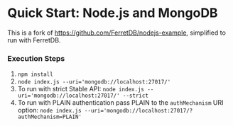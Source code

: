 # Quick Start: Node.js and MongoDB

This is a fork of https://github.com/FerretDB/nodejs-example, simplified to run with FerretDB.

### Execution Steps

1. `npm install`
2. `node index.js --uri='mongodb://localhost:27017/'`
3. To run with strict Stable API: `node index.js --uri='mongodb://localhost:27017/' --strict`
4. To run with PLAIN authentication pass PLAIN to the `authMechanism` URI option: `node index.js --uri='mongodb://localhost:27017/?authMechanism=PLAIN'`
